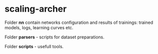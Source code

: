 # scaling-archer

Folder **nn** contain networks configuration and results of trainings: trained models, logs, learning curves etc.

Folder **parsers** - scripts for dataset preparations.

Folder **scripts** - usefull tools.
